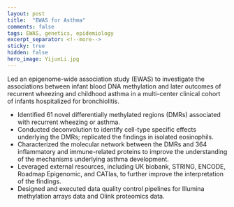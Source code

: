 ```yaml
---
layout: post
title:  "EWAS for Asthma"
comments: false
tags: EWAS, genetics, epidemiology
excerpt_separator: <!--more-->
sticky: true
hidden: false
hero_image: YijunLi.jpg
---
```


<!--more-->
Led an epigenome-wide association study (EWAS) to investigate the associations between infant blood DNA methylation and later outcomes of recurrent wheezing and childhood asthma in a multi-center clinical cohort of infants hospitalized for bronchiolitis.
- Identified 61 novel differentially methylated regions (DMRs) associated with recurrent wheezing or asthma.
- Conducted deconvolution to identify cell-type specific effects underlying the DMRs; replicated the findings in isolated eosinophils. 
- Characterized the molecular network between the DMRs and 364 inflammatory and immune-related proteins to improve the understanding of the mechanisms underlying asthma development.
- Leveraged external resources, including UK biobank, STRING, ENCODE, Roadmap Epigenomic, and CATlas, to further improve the interpretation of the findings.
- Designed and executed data quality control pipelines for Illumina methylation arrays data and Olink proteomics data.

